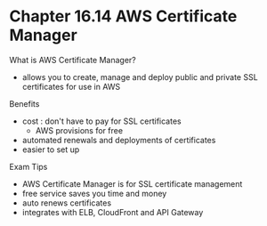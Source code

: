 # Chapter 16.14 AWS Certificate Manager

What is AWS Certificate Manager?
- allows you to create, manage and deploy public and private SSL certificates for use in AWS

Benefits
- cost : don't have to pay for SSL certificates
	- AWS provisions for free
- automated renewals and deployments of certificates
- easier to set up

Exam Tips
- AWS Certificate Manager is for SSL certificate management
- free service saves you time and money
- auto renews certificates
- integrates with ELB, CloudFront and API Gateway


